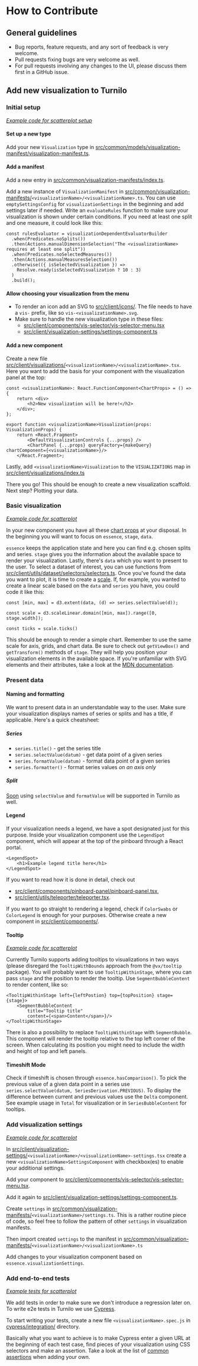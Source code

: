 # How to Contribute

## General guidelines

- Bug reports, feature requests, and any sort of feedback is very welcome.
- Pull requests fixing bugs are very welcome as well.
- For pull requests involving any changes to the UI, please discuss them first in a GitHub issue.

## Add new visualization to Turnilo

### Initial setup

_[Example code for scatterplot setup](https://github.com/allegro/turnilo/pull/827)_

#### Set up a new type
Add your new `Visualization` type in [src/common/models/visualization-manifest/visualization-manifest.ts](https://github.com/allegro/turnilo/blob/master/src/common/models/visualization-manifest/visualization-manifest.ts).

#### Add a manifest
Add a new entry in [src/common/visualization-manifests/index.ts](https://github.com/allegro/turnilo/blob/master/src/common/visualization-manifests/index.ts).

Add a new instance of `VisualizationManifest` in [src/common/visualization-manifests/](https://github.com/allegro/turnilo/blob/master/src/common/visualization-manifests/)`<visualizationName>/<visualizationName>.ts`. You can use `emptySettingsConfig` for `visualizationSettings` in the beginning and add settings later if needed. Write an `evaluateRules` function to make sure your visualization is shown under certain conditions. If you need at least one split and one measure, it could look like this:

```
const rulesEvaluator = visualizationDependentEvaluatorBuilder
  .when(Predicates.noSplits())
  .then(Actions.manualDimensionSelection("The <visualizationName> requires at least one split"))
  .when(Predicates.noSelectedMeasures())
  .then(Actions.manualMeasuresSelection())
  .otherwise(({ isSelectedVisualization }) =>
    Resolve.ready(isSelectedVisualization ? 10 : 3)
  )
  .build();
```

#### Allow choosing your visualization from the menu

* To render an icon add an SVG to [src/client/icons/](https://github.com/allegro/turnilo/blob/master/src/client/icons/). The file needs to have a `vis-` prefix, like so `vis-<visualizationName>.svg`.
* Make sure to handle the new visualization type in these files:
    * [src/client/components/vis-selector/vis-selector-menu.tsx](https://github.com/allegro/turnilo/blob/master/src/client/components/vis-selector/vis-selector-menu.tsx)
    * [src/client/visualization-settings/settings-component.ts](https://github.com/allegro/turnilo/blob/master/src/client/visualization-settings/settings-component.ts)

#### Add a new component

Create a new file [src/client/visualizations/](https://github.com/allegro/turnilo/blob/master/src/client/visualizations/)`<visualizationName>/<visualizationName>.tsx`.
Here you want to add the basis for your component with the visualization panel at the top:

```
const <visualizationName>: React.FunctionComponent<ChartProps> = () => {
    return <div>
        <h2>New visualization will be here!</h2>
    </div>;
};

export function <visualizationName>Visualization(props: VisualizationProps) {
    return <React.Fragment>
        <DefaultVisualizationControls {...props} />
        <ChartPanel {...props} queryFactory={makeQuery} chartComponent={<visualizationName>}/>
    </React.Fragment>;
```

Lastly, add `<visualizationName>Visualization` to the `VISUALIZATIONS` map in [src/client/visualizations/index.ts](https://github.com/allegro/turnilo/blob/master/src/client/visualizations/index.ts)

There you go! This should be enough to create a new visualization scaffold. Next step? Plotting your data.

### Basic visualization
_[Example code for scatterplot](https://github.com/allegro/turnilo/pull/831/files)_

In your new component you have all these [chart props](https://github.com/allegro/turnilo/blob/master/src/common/models/chart-props/chart-props.ts) at your disposal. In the beginning you will want to focus on `essence`, `stage`, `data`.

`essence` keeps the application state and here you can find e.g. chosen splits and series. `stage` gives you the information about the available space to render your visualization. Lastly, there's `data` which you want to present to the user. To select a dataset of interest, you can use functions from [src/client/utils/dataset/selectors/selectors.ts](https://github.com/allegro/turnilo/blob/master/src/client/utils/dataset/selectors/selectors.ts). Once you've found the data you want to plot, it is time to create a [scale](https://github.com/d3/d3/blob/main/API.md#scales-d3-scale). If, for example, you wanted to create a linear scale based on the `data` and `series` you have, you could code it like this:

```
const [min, max] = d3.extent(data, (d) => series.selectValue(d));

const scale = d3.scaleLinear.domain([min, max]).range([0, stage.width]);

const ticks = scale.ticks()
```

This should be enough to render a simple chart. Remember to use the same scale for axis, grids, and chart data. Be sure to check out `getViewBox()` and `getTransform()` methods of `stage`. They will help you position your visualization elements in the available space. If you're unfamiliar with SVG elements and their attributes, take a look at the [MDN documentation](https://developer.mozilla.org/en-US/docs/Web/SVG/Element#svg_elements_by_category).

### Present data

#### Naming and formatting

We want to present data in an understandable way to the user. Make sure your visualization displays names of series or splits and has a title, if applicable. Here's a quick cheatsheet:

##### Series

* `series.title()` - get the series title
* `series.selectValue(datum)` - get data point of a given series
* `series.formatValue(datum)` - format data point of a given series
* `series.formatter()` - format series values _on an axis only_

##### Split

[Soon](https://github.com/allegro/turnilo/pull/849) using `selectValue` and `formatValue` will be supported in Turnilo as well.

#### Legend

If your visualization needs a legend, we have a spot designated just for this purpose. Inside your visualization component use the `LegendSpot` component, which will appear at the top of the pinboard through a React portal.
```
<LegendSpot>
    <h1>Example legend title here</h1>
</LegendSpot>
```

If you want to read how it is done in detail, check out
* [src/client/components/pinboard-panel/pinboard-panel.tsx](https://github.com/allegro/turnilo/blob/master/src/client/components/pinboard-panel/pinboard-panel.tsx),
* [src/client/utils/teleporter/teleporter.tsx](https://github.com/allegro/turnilo/blob/master/src/client/utils/teleporter/teleporter.tsx).

If you want to go straight to rendering a legend, check if `ColorSwabs` or `ColorLegend` is enough for your purposes. Otherwise create a new component in [src/client/components/](https://github.com/allegro/turnilo/blob/master/src/client/components/).

#### Tooltip

_[Example code for scatterplot](https://github.com/allegro/turnilo/pull/834/files)_

Currently Turnilo supports adding tooltips to visualizations in two ways (please disregard the `TooltipWithBounds` approach from the `@vx/tooltip` package). You will probably want to use `TooltipWithinStage`, where you can pass `stage` and the position to render the tooltip. Use `SegmentBubbleContent` to render content, like so:

```
<TooltipWithinStage left={leftPostion} top={topPosition} stage={stage}>
    <SegmentBubbleContent
        title="Tooltip title"
        content={<span>Content</span>}/>
</TooltipWithinStage>
```

There is also a possibility to replace `TooltipWithinStage` with `SegmentBubble`. This component will render the tooltip relative to the top left corner of the screen. When calculating its position you might need to include the width and height of top and left panels.

#### Timeshift Mode

Check if timeshift is chosen through `essence.hasComparison()`. To pick the previous value of a given data point in a series use `series.selectValue(datum, SeriesDerivation.PREVIOUS)`. To display the difference between current and previous values use the `Delta` component. See example usage in `Total` for visualization or in `SeriesBubbleContent` for tooltips.

### Add visualization settings
_[Example code for scatterplot](https://github.com/allegro/turnilo/pull/844/files)_

In [src/client/visualization-settings/](https://github.com/allegro/turnilo/blob/master/src/client/visualization-settings/)`<visualizationName>/<visualizationName>-settings.tsx` create a new `<visualizationName>SettingsComponent` with checkbox(es) to enable your additional settings.

Add your component to [src/client/components/vis-selector/vis-selector-menu.tsx](https://github.com/allegro/turnilo/blob/master/src/client/components/vis-selector/vis-selector-menu.tsx).

Add it again to [src/client/visualization-settings/settings-component.ts](https://github.com/allegro/turnilo/blob/master/src/client/visualization-settings/settings-component.ts).

Create `settings` in [src/common/visualization-manifests/](https://github.com/allegro/turnilo/blob/master/src/common/visualization-manifests/)`<visualizationName>/settings.ts`. This is a rather routine piece of code, so feel free to follow the pattern of other `settings` in visualization manifests.

Then import created `settings` to the manifest in [src/common/visualization-manifests/](https://github.com/allegro/turnilo/blob/master/src/common/visualization-manifests/)`<visualizationName>/<visualizationName>.ts`

Add changes to your visualization component based on `essence.visualizationSettings`.

### Add end-to-end tests
_[Example tests for scatterplot](https://github.com/allegro/turnilo/pull/846)_

We add tests in order to make sure we don't introduce a regression later on. To write e2e tests in Turnilo we use [Cypress](https://www.cypress.io/).

To start writing your tests, create a new file `<visualizationName>.spec.js` in [cypress/integration/](https://github.com/allegro/turnilo/blob/master/cypress/integration/) directory.

Basically what you want to achieve is to make Cypress enter a given URL at the beginning of each test case, find pieces of your visualization using CSS selectors and make an assertion. Take a look at the list of [common assertions](https://docs.cypress.io/guides/references/assertions#Common-Assertions) when adding your own.

